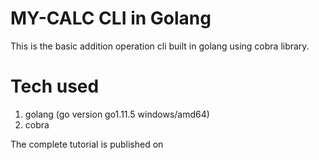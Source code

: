 # MY-CALC CLI in Golang

This is the basic addition operation cli built in golang using cobra library.

# Tech used

1. golang (go version go1.11.5 windows/amd64)
2. cobra

The complete tutorial is published on
